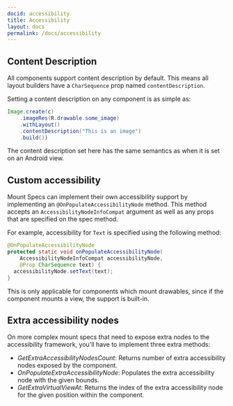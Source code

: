 ```yaml
---
docid: accessibility
title: Accessibility
layout: docs
permalink: /docs/accessibility
---
```


## Content Description

All components support content description by default. This means all layout builders have a `CharSequence` prop named `contentDescription`.

Setting a content description on any component is as simple as:

```java
Image.create(c)
    .imageRes(R.drawable.some_image)
    .withLayout()
    .contentDescription("This is an image")
    .build())
```

The content description set here has the same semantics as when it is set on an Android view. 

## Custom accessibility

Mount Specs can implement their own accessibility support by implementing an `@OnPopulateAccessibilityNode` method. This method accepts an `AccessibilityNodeInfoCompat` argument as well as any props that are specified on the spec method. 

For example, accessibility for `Text` is specified using the following method: 

```java
@OnPopulateAccessibilityNode
protected static void onPopulateAccessibilityNode(
    AccessibilityNodeInfoCompat accessibilityNode,
    @Prop CharSequence text) {
  accessibilityNode.setText(text);
}
```

This is only applicable for components which mount drawables, since if the component mounts a view, the support is built-in.

## Extra accessibility nodes 

On more complex mount specs that need to expose extra nodes to the accessibility framework, you'll have to implement three extra methods:

- *GetExtraAccessibilityNodesCount*: Returns number of extra accessibility nodes exposed by the component.
- *OnPopulateExtraAccessibilityNode*: Populates the extra accessibility node with the given bounds. 
- *GetExtraVirtualViewAt*: Returns the index of the extra accessibility node for the given position within the component.
